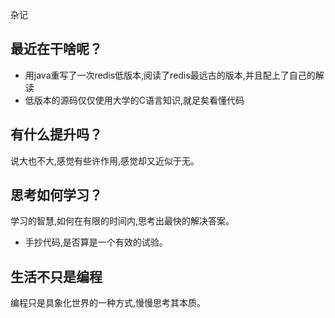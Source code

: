 杂记
## 最近在干啥呢？
- 用java重写了一次redis低版本,阅读了redis最远古的版本,并且配上了自己的解读
- 低版本的源码仅仅使用大学的C语言知识,就足矣看懂代码

## 有什么提升吗？
说大也不大,感觉有些许作用,感觉却又近似于无。

## 思考如何学习？
学习的智慧,如何在有限的时间内,思考出最快的解决答案。
- 手抄代码,是否算是一个有效的试验。

## 生活不只是编程
编程只是具象化世界的一种方式,慢慢思考其本质。

